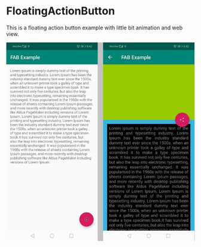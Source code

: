 # FloatingActionButton
This is a floating action button example with little bit animation and web view.

![Image](screenshot.jpg)
